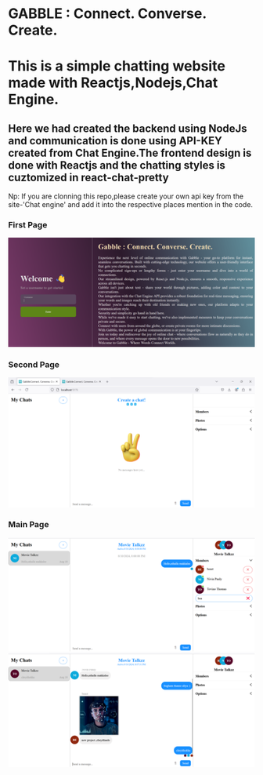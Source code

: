 # GABBLE :  Connect. Converse. Create.
# This is a simple chatting website made with Reactjs,Nodejs,Chat Engine.
<h2>Here we had created the backend using NodeJs and communication is done using API-KEY created from Chat Engine.The frontend design is done with Reactjs and the chatting styles is cuztomized
in react-chat-pretty</h2>
<p>Np: If you are clonning this repo,please create your own api key from the site-'Chat engine' and add it into the respective places mention in the code.</p>
<h3>
  First Page
</h3>
<img src="first.png"/>
<h3>
  Second Page
</h3>
<img src="second.png"/>
<h3>
  Main Page
</h3>
<img src="third.png"/>
<img src="fourth.png"/>




